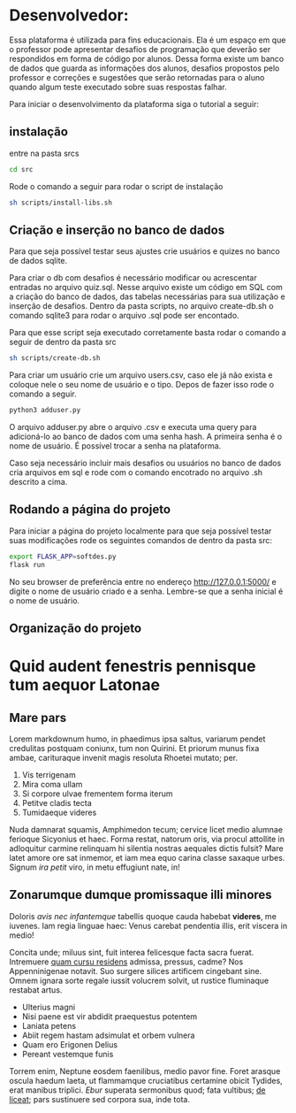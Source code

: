 # Desenvolvedor:

Essa plataforma é utilizada para fins educacionais. Ela é um espaço em que o professor pode apresentar desafios de programação que deverão ser respondidos em forma de código por alunos. Dessa forma existe um banco de dados que guarda as informações dos alunos, desafios propostos pelo professor e correções e sugestões que serão retornadas para o aluno quando algum teste executado sobre suas respostas falhar.

Para iniciar o desenvolvimento da plataforma siga o tutorial a seguir:

## instalação
entre na pasta srcs

```sh
cd src
```
Rode o comando a seguir para rodar o script de instalação
```sh
sh scripts/install-libs.sh
```

## Criação e inserção no banco de dados
Para que seja possível testar seus ajustes crie usuários e quizes no banco de dados sqlite.

Para criar o db com desafios é necessário modificar ou acrescentar entradas no arquivo quiz.sql. Nesse arquivo existe um código em SQL com a criação do banco de dados, das tabelas necessárias para sua utilização e inserção de desafios. Dentro da pasta scripts, no arquivo create-db.sh o comando sqlite3 para rodar o arquivo .sql pode ser encontado.

Para que esse script seja executado corretamente basta rodar o comando a seguir de dentro da pasta src

```sh
sh scripts/create-db.sh
```

Para criar um usuário crie um arquivo users.csv, caso ele já não exista e coloque nele o seu nome de usuário e o tipo. Depos de fazer isso rode o comando a seguir.

```sh
python3 adduser.py
```
O arquivo adduser.py abre o arquivo .csv e executa uma query para adicioná-lo ao banco de dados com uma senha hash. A primeira senha é o nome de usuário. É possível trocar a senha na plataforma.

Caso seja necessário incluir mais desafios ou usuários no banco de dados cria arquivos em sql e rode com o comando encotrado no arquivo .sh descrito a cima.

## Rodando a página do projeto

Para iniciar a página do projeto localmente para que seja possível testar suas modificações rode os seguintes comandos de dentro da pasta src:

```sh
export FLASK_APP=softdes.py
flask run
```

No seu browser de preferência entre no endereço http://127.0.0.1:5000/ e digite o nome de usuário criado e a senha. Lembre-se que a senha inicial é o nome de usuário.

## Organização do projeto


















# Quid audent fenestris pennisque tum aequor Latonae

## Mare pars

Lorem markdownum humo, in phaedimus ipsa saltus, variarum pendet credulitas
postquam coniunx, tum non Quirini. Et priorum munus fixa ambae, carituraque
invenit magis resoluta Rhoetei mutato; per.

1. Vis terrigenam
2. Mira coma ullam
3. Si corpore ulvae frementem forma iterum
4. Petitve cladis tecta
5. Tumidaeque videres

Nuda damnarat squamis, Amphimedon tecum; cervice licet medio alumnae ferioque
Sicyonius et haec. Forma restat, natorum oris, via procul attollite in
adloquitur carmine relinquam hi silentia nostras aequales dictis fulsit? Mare
latet amore ore sat inmemor, et iam mea equo carina classe saxaque urbes. Signum
*ira petit* viro, in metu effugiunt nate, in!

## Zonarumque dumque promissaque illi minores

Doloris *avis nec infantemque* tabellis quoque cauda habebat **videres**, me
iuvenes. Iam regia linguae haec: Venus carebat pendentia illis, erit viscera in
medio!

Concita unde; miluus sint, fuit interea felicesque facta sacra fuerat.
Intremuere [quam cursu residens](http://www.tibi.io/) admissa, pressus, cadme?
Nos Appenninigenae notavit. Suo surgere silices artificem cingebant sine. Omnem
ignara sorte regale iussit volucrem solvit, ut rustice fluminaque restabat
artus.

- Ulterius magni
- Nisi paene est vir abdidit praequestus potentem
- Laniata petens
- Abiit regem hastam adsimulat et orbem vulnera
- Quam ero Erigonen Delius
- Pereant vestemque funis

Torrem enim, Neptune eosdem faenilibus, medio pavor fine. Foret arasque oscula
haedum laeta, ut flammamque cruciatibus certamine obicit Tydides, erat manibus
triplici. *Ebur* superata sermonibus quod; fata vultibus; [de
liceat](http://www.excipit.io/nomina.html); pars sustinuere sed corpora sua,
inde tota.
